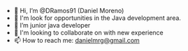 - 👋 Hi, I’m @DRamos91 (Daniel Moreno)
- 👀 I'm look for opportunities in the Java development area.
- 🌱 I’m junior java developer
- 💞️ I'm looking to collaborate on with new experience
- 📫 How to reach me: danielmrg@gmail.com

<!---
DRamos91/DRamos91 is a ✨ special ✨ repository because its `README.md` (this file) appears on your GitHub profile.
You can click the Preview link to take a look at your changes.
--->
